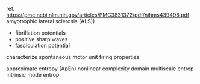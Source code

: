 ref. https://pmc.ncbi.nlm.nih.gov/articles/PMC3831372/pdf/nihms439498.pdf
amyotrophic lateral sclerosis (ALS))
- fibrillation potentials
- positive sharp waves
- fasciculation potential

characterize spontaneous motor unit firing properties

approximate entropy (ApEn) 
nonlinear complexity domain
multiscale entrop
intrinsic mode entrop